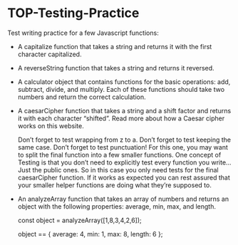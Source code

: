 # TOP-Testing-Practice
Test writing practice for a few Javascript functions:

- A capitalize function that takes a string and returns it with the first character capitalized.

- A reverseString function that takes a string and returns it reversed.

- A calculator object that contains functions for the basic operations: add, subtract, divide, and multiply. Each of these functions should take two numbers and return the correct calculation.

- A caesarCipher function that takes a string and a shift factor and returns it with each character “shifted”. Read more about how a Caesar cipher works on this website.

    Don’t forget to test wrapping from z to a.
    Don’t forget to test keeping the same case.
    Don’t forget to test punctuation!
    For this one, you may want to split the final function into a few smaller functions. One concept of Testing is that you don’t need to explicitly test every function you write… Just the public ones. So in this case you only need tests for the final caesarCipher function. If it works as expected you can rest assured that your smaller helper functions are doing what they’re supposed to.

- An analyzeArray function that takes an array of numbers and returns an object with the following properties: average, min, max, and length.

    const object = analyzeArray([1,8,3,4,2,6]);

    object == {
      average: 4,
      min: 1,
      max: 8,
      length: 6
    };
